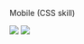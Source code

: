  M o b i l e  (CSS skill)

<img src="https://github.com/user-attachments/assets/8d28e17a-d6c8-4288-89d2-954d54d2d530" >

<img src="https://github.com/user-attachments/assets/577dd51f-c91e-4d02-b8b2-5c48cf05eee7" >




 
 
